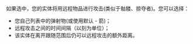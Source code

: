 如果选中，您的实体将用远程物品进行攻击(类似于骷髅、掠夺者)。您可以选择：
* 您自己列表中的弹射物(或使用默认 - 箭)；
* 远程攻击之间的时间间隔（以刻为单位）；
* 该实体在离开跟随范围后仍可以远程攻击的额外距离。